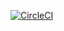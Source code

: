 [![CircleCI](https://circleci.com/gh/uwishema11/MY-brand/tree/main.svg?style=svg)](https://circleci.com/gh/uwishema11/MY-brand/tree/main)
